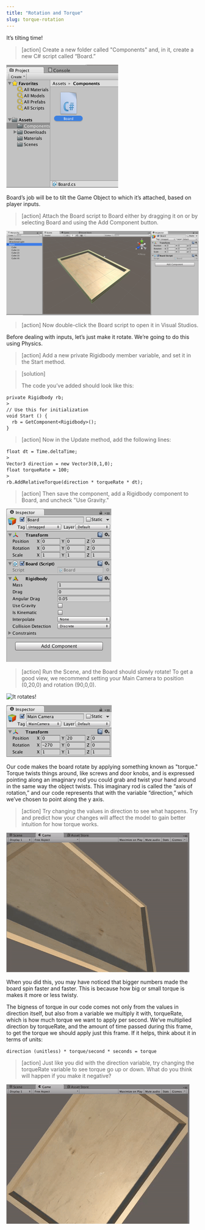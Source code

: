 ```yaml
---
title: "Rotation and Torque"
slug: torque-rotation
---
```


It’s tilting time!

>[action]
>Create a new folder called "Components" and, in it, create a new C# script called “Board.”

![Board script](../assets/image_10.png)

Board’s job will be to tilt the Game Object to which it’s attached, based on player inputs.

>[action]
>Attach the Board script to Board either by dragging it on or by selecting Board and using the Add Component button.

![Board attached](../assets/image_11.png)

>[action]
>Now double-click the Board script to open it in Visual Studios.

Before dealing with inputs, let’s just make it rotate.  We’re going to do this using Physics.

>[action]
>Add a new private Rigidbody member variable, and set it in the Start method.

<!-- -->

>[solution]
>
>The code you’ve added should look like this:
>
```
private Rigidbody rb;
>
// Use this for initialization
void Start () {
  rb = GetComponent<Rigidbody>();
}
```

<!-- -->

<!-- n.b. this should really use FixedUpdate, because we're doing stuff with physics -->

>[action]
>Now in the Update method, add the following lines:
>
```
float dt = Time.deltaTime;
>
Vector3 direction = new Vector3(0,1,0);
float torqueRate = 100;
>
rb.AddRelativeTorque(direction * torqueRate * dt);
```

<!-- -->

>[action]
>Then save the component, add a Rigidbody component to Board, and uncheck "Use Gravity."

![Turn off gravity](../assets/image_12.png)

>[action]
>Run the Scene, and the Board should slowly rotate!  To get a good view, we recommend setting your Main Camera to position (0,20,0) and rotation (90,0,0).

![It rotates!](../assets/image21.gif)

![Helpful camera position](../assets/image_14.png)

Our code makes the board rotate by applying something known as "torque."  Torque twists things around, like screws and door knobs, and is expressed pointing along an imaginary rod you could grab and twist your hand around in the same way the object twists.  This imaginary rod is called the “axis of rotation,” and our code represents that with the variable “direction,” which we’ve chosen to point along the y axis.

> [action]
Try changing the values in direction to see what happens.  Try and predict how your changes will affect the model to gain better intuition for how torque works.

![A change in direction](../assets/image22.gif)

When you did this, you may have noticed that bigger numbers made the board spin faster and faster.  This is because how big or small torque is makes it more or less twisty.

The bigness of torque in our code comes not only from the values in direction itself, but also from a variable we multiply it with, torqueRate, which is how much torque we want to apply per second.  We’ve multiplied direction by torqueRate, and the amount of time passed during this frame, to get the torque we should apply just this frame.  If it helps, think about it in terms of units:

```
direction (unitless) * torque/second * seconds = torque
```

> [action]
Just like you did with the direction variable, try changing the torqueRate variable to see torque go up or down.  What do you think will happen if you make it negative?

 ![MOAR TORQUE](../assets/image52.gif)

